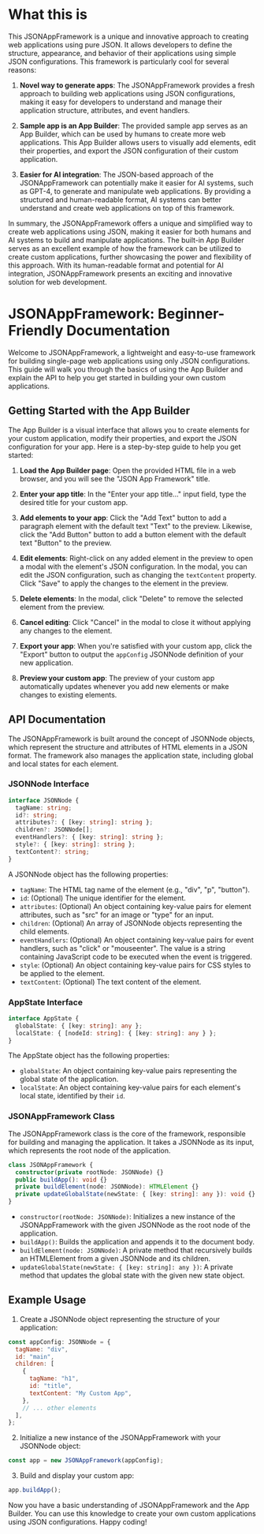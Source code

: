 # What this is

This JSONAppFramework is a unique and innovative approach to creating web applications using pure JSON. It allows developers to define the structure, appearance, and behavior of their applications using simple JSON configurations. This framework is particularly cool for several reasons:

1. **Novel way to generate apps**: The JSONAppFramework provides a fresh approach to building web applications using JSON configurations, making it easy for developers to understand and manage their application structure, attributes, and event handlers.

2. **Sample app is an App Builder**: The provided sample app serves as an App Builder, which can be used by humans to create more web applications. This App Builder allows users to visually add elements, edit their properties, and export the JSON configuration of their custom application.

3. **Easier for AI integration**: The JSON-based approach of the JSONAppFramework can potentially make it easier for AI systems, such as GPT-4, to generate and manipulate web applications. By providing a structured and human-readable format, AI systems can better understand and create web applications on top of this framework.

In summary, the JSONAppFramework offers a unique and simplified way to create web applications using JSON, making it easier for both humans and AI systems to build and manipulate applications. The built-in App Builder serves as an excellent example of how the framework can be utilized to create custom applications, further showcasing the power and flexibility of this approach. With its human-readable format and potential for AI integration, JSONAppFramework presents an exciting and innovative solution for web development.

# JSONAppFramework: Beginner-Friendly Documentation

Welcome to JSONAppFramework, a lightweight and easy-to-use framework for building single-page web applications using only JSON configurations. This guide will walk you through the basics of using the App Builder and explain the API to help you get started in building your own custom applications.

## Getting Started with the App Builder

The App Builder is a visual interface that allows you to create elements for your custom application, modify their properties, and export the JSON configuration for your app. Here is a step-by-step guide to help you get started:

1. **Load the App Builder page**: Open the provided HTML file in a web browser, and you will see the "JSON App Framework" title.

2. **Enter your app title**: In the "Enter your app title..." input field, type the desired title for your custom app.

3. **Add elements to your app**: Click the "Add Text" button to add a paragraph element with the default text "Text" to the preview. Likewise, click the "Add Button" button to add a button element with the default text "Button" to the preview.

4. **Edit elements**: Right-click on any added element in the preview to open a modal with the element's JSON configuration. In the modal, you can edit the JSON configuration, such as changing the `textContent` property. Click "Save" to apply the changes to the element in the preview.

5. **Delete elements**: In the modal, click "Delete" to remove the selected element from the preview.

6. **Cancel editing**: Click "Cancel" in the modal to close it without applying any changes to the element.

7. **Export your app**: When you're satisfied with your custom app, click the "Export" button to output the `appConfig` JSONNode definition of your new application.

8. **Preview your custom app**: The preview of your custom app automatically updates whenever you add new elements or make changes to existing elements.

## API Documentation

The JSONAppFramework is built around the concept of JSONNode objects, which represent the structure and attributes of HTML elements in a JSON format. The framework also manages the application state, including global and local states for each element.

### JSONNode Interface

```typescript
interface JSONNode {
  tagName: string;
  id?: string;
  attributes?: { [key: string]: string };
  children?: JSONNode[];
  eventHandlers?: { [key: string]: string };
  style?: { [key: string]: string };
  textContent?: string;
}
```

A JSONNode object has the following properties:

- `tagName`: The HTML tag name of the element (e.g., "div", "p", "button").
- `id`: (Optional) The unique identifier for the element.
- `attributes`: (Optional) An object containing key-value pairs for element attributes, such as "src" for an image or "type" for an input.
- `children`: (Optional) An array of JSONNode objects representing the child elements.
- `eventHandlers`: (Optional) An object containing key-value pairs for event handlers, such as "click" or "mouseenter". The value is a string containing JavaScript code to be executed when the event is triggered.
- `style`: (Optional) An object containing key-value pairs for CSS styles to be applied to the element.
- `textContent`: (Optional) The text content of the element.

### AppState Interface

```typescript
interface AppState {
  globalState: { [key: string]: any };
  localState: { [nodeId: string]: { [key: string]: any } };
}
```

The AppState object has the following properties:

- `globalState`: An object containing key-value pairs representing the global state of the application.
- `localState`: An object containing key-value pairs for each element's local state, identified by their `id`.

### JSONAppFramework Class

The JSONAppFramework class is the core of the framework, responsible for building and managing the application. It takes a JSONNode as its input, which represents the root node of the application.

```typescript
class JSONAppFramework {
  constructor(private rootNode: JSONNode) {}
  public buildApp(): void {}
  private buildElement(node: JSONNode): HTMLElement {}
  private updateGlobalState(newState: { [key: string]: any }): void {}
}
```

- `constructor(rootNode: JSONNode)`: Initializes a new instance of the JSONAppFramework with the given JSONNode as the root node of the application.
- `buildApp()`: Builds the application and appends it to the document body.
- `buildElement(node: JSONNode)`: A private method that recursively builds an HTMLElement from a given JSONNode and its children.
- `updateGlobalState(newState: { [key: string]: any })`: A private method that updates the global state with the given new state object.

## Example Usage

1. Create a JSONNode object representing the structure of your application:

```javascript
const appConfig: JSONNode = {
  tagName: "div",
  id: "main",
  children: [
    {
      tagName: "h1",
      id: "title",
      textContent: "My Custom App",
    },
    // ... other elements
  ],
};
```

2. Initialize a new instance of the JSONAppFramework with your JSONNode object:

```javascript
const app = new JSONAppFramework(appConfig);
```

3. Build and display your custom app:

```javascript
app.buildApp();
```

Now you have a basic understanding of JSONAppFramework and the App Builder. You can use this knowledge to create your own custom applications using JSON configurations. Happy coding!